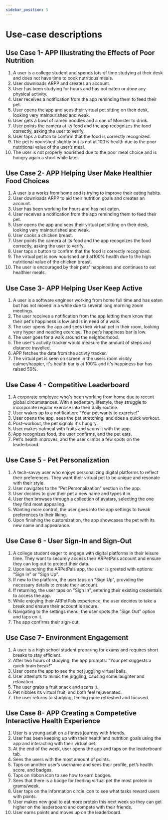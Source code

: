 ```yaml
---
sidebar_position: 5
---
```


# Use-case descriptions

## Use Case 1- APP Illustrating the Effects of Poor Nutrition 
1. A user is a college student and spends lots of time studying at their desk and does not have time to cook nutritious meals.
2. User downloads ARPP and creates an account. 
3. User has been studying for hours and has not eaten or done any physical activity.
4. User receives a notification from the app reminding them to feed their pet. 
5. User opens the app and sees their virtual pet sitting on their desk, looking very malnourished and weak. 
6. User gets a bowl of ramen noodles and a can of Monster to drink. 
7. User points the camera at its food and the app recognizes the food correctly, asking the user to verify. 
8. User taps a button to confirm that the food is correctly recognized. 
9. The pet is nourished slightly but is not at 100% health due to the poor nutritional value of the user’s meal. 
10. The user is not properly nourished due to the poor meal choice and is hungry again a short while later. 

## Use Case 2- APP Helping User Make Healthier Food Choices
1. A user is a works from home and is trying to improve their eating habits.
2. User downloads ARPP to aid their nutrition goals and creates an account.
3. User has been working for hours and has not eaten.
4. User receives a notification from the app reminding them to feed their pet.
5. User opens the app and sees their virtual pet sitting on their desk, looking very malnourished and weak.
6. User cooks a chicken breast.
7. User points the camera at its food and the app recognizes the food correctly, asking the user to verify.
8. User taps a button to confirm that the food is correctly recognized.
9. The virtual pet is now nourished and at100% health due to the high nutritional value of the chicken breast.
10. The user is encouraged by their pets' happiness and continues to eat healthier meals.

## Use Case 3- APP Helping User Keep Active
1. A user is a software engineer working from home full time and has eaten but has not moved in a while due to several long morning zoom meetings.
2. The user receives a notification from the app letting them know that their pet's happiness is low and is in need of a walk.
3. The user opens the app and sees their virtual pet in their room, looking very hyper and needing exercise. The pet’s happiness bar is low.
4. The user goes for a walk around the neighborhood.
5. The user's activity tracker would measure the amount of steps and distance travelled.
6. APP fetches the data from the activty tracker.
8. The virtual pet is seen on screen in the users room visibly calmer/happier, it's health bar is at 100% and it's happiness bar has raised 50%.

## Use Case 4 - Competitive Leaderboard
1. A corporate employee who's been working from home due to recent global circumstances. With a sedentary lifestyle, they struggle to incorporate regular exercise into their daily routine.
2. User wakes up to a notification: "Your pet wants to exercise!"
3. User opens the app, sees the pet stretching, and does a quick workout.
4. Post-workout, the pet signals it's hungry.
5. User makes oatmeal with fruits and scans it with the app.
6. App recognizes food, the user confirms, and the pet eats.
7. Pet's health improves, and the user climbs a few spots on the leaderboard.

## Use Case 5 - Pet Personalization
1. A tech-savvy user who enjoys personalizing digital platforms to reflect their preferences. They want their virtual pet to be unique and resonate with their style.
2. User navigates to the "Pet Personalization" section in the app.
3. User decides to give their pet a new name and types it in.
4. User then browses through a collection of avatars, selecting the one they find most appealing.
5. Wanting more control, the user goes into the app settings to tweak preferences to their liking.
6. Upon finishing the customization, the app showcases the pet with its new name and appearance.

## Use Case 6 - User Sign-In and Sign-Out
1. A college student eager to engage with digital platforms in their leisure time. They want to securely access their ARPetPals account and ensure they can log out to protect their data.
2. Upon launching the ARPetPals app, the user is greeted with options: "Sign In" or "Sign Up".
3. If new to the platform, the user taps on "Sign Up", providing the necessary details to create their account.
4. If returning, the user taps on "Sign In", entering their existing credentials to access the app.
5. While enjoying their ARPetPals experience, the user decides to take a break and ensure their account is secure.
6. Navigating to the settings menu, the user spots the "Sign Out" option and taps on it.
7. The app confirms their sign-out.

## Use Case 7- Environment Engagement
1. A user is a high school student preparing for exams and requires short breaks to stay efficient.
2. After two hours of studying, the app prompts: "Your pet suggests a quick brain break!"
3. User opens the app to see the pet juggling virtual balls.
4. User attempts to mimic the juggling, causing some laughter and relaxation.
5. The user grabs a fruit snack and scans it.
6. Pet nibbles its virtual fruit, and both feel rejuvenated.
7. The user returns to studying, feeling more refreshed and focused.

## Use Case 8- APP Creating a Competetive Interactive Health Experience
1. User is a young adult on a fitness journey with friends.
2. User has been keeping up with their health and nutrition goals using the app and interacting with their virtual pet.
3. At the end of the week, user opens the app and taps on the leaderboard tab.
4. Sees the users with the most amount of points.
5. Taps on another user’s username and sees their profile, pet’s health score, and badges.
6. Taps on ribbon icon to see how to earn badges.
7. Sees that there is a badge for feeding virtual pet the most protein in grams/week.
8. User taps on the information circle icon to see what tasks reward users with points.
9. User makes new goal to eat more protein this next week so they can get higher on the leaderboard and compete with their friends.
10. User earns points and moves up on the leaderboard.
